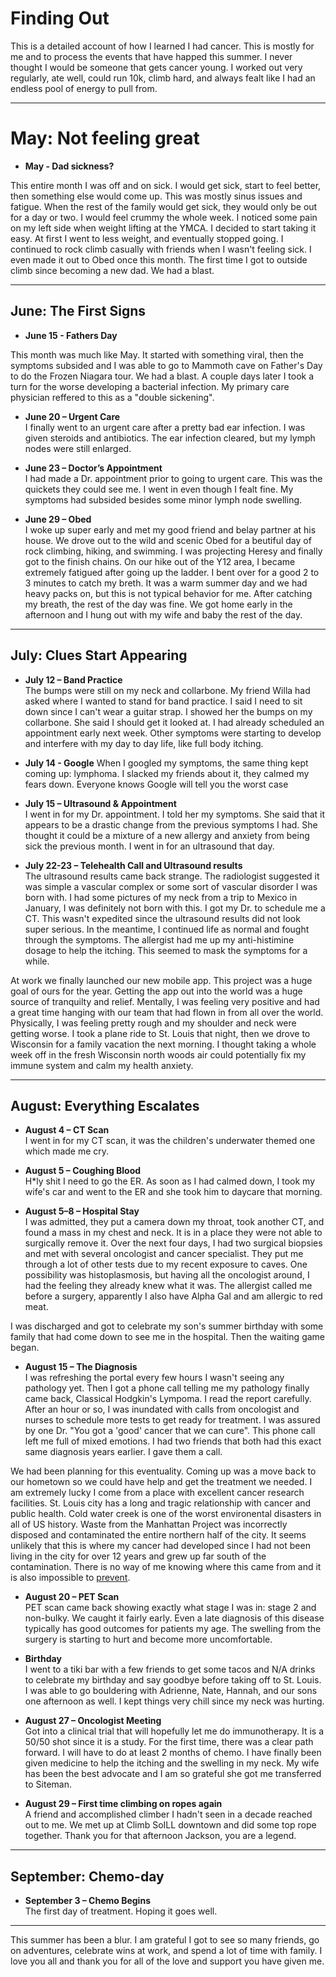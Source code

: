 # Finding Out

This is a detailed account of how I learned I had cancer. This is mostly for me and to process the events that have happed this summer. I never thought I would be someone that gets cancer young. I worked out very regularly, ate well, could run 10k, climb hard, and always fealt like I had an endless pool of energy to pull from.

---

# May: Not feeling great

- **May - Dad sickness?**

This entire month I was off and on sick. I would get sick, start to feel better, then something else would come up. This was mostly sinus issues and fatigue. When the rest of the family would get sick, they would only be out for a day or two. I would feel crummy the whole week. I noticed some pain on my left side when weight lifting at the YMCA. I decided to start taking it easy. At first I went to less weight, and eventually stopped going. I continued to rock climb casually with friends when I wasn't feeling sick. I even made it out to Obed once this month. The first time I got to outside climb since becoming a new dad. We had a blast. 

---

## June: The First Signs  

- **June 15 - Fathers Day**

This month was much like May. It started with something viral, then the symptoms subsided and I was able to go to Mammoth cave on Father's Day to do the Frozen Niagara tour. We had a blast. A couple days later I took a turn for the worse developing a bacterial infection. My primary care physician reffered to this as a "double sickening". 

- **June 20 – Urgent Care**  
I finally went to an urgent care after a pretty bad ear infection. I was given steroids and antibiotics. The ear infection cleared, but my lymph nodes were still enlarged.

- **June 23 – Doctor’s Appointment**  
I had made a Dr. appointment prior to going to urgent care. This was the quickets they could see me. I went in even though I fealt fine. My symptoms had subsided besides some minor lymph node swelling.

- **June 29 – Obed**  
I woke up super early and met my good friend and belay partner at his house. We drove out to the wild and scenic Obed for a beutiful day of rock climbing, hiking, and swimming. I was projecting Heresy and finally got to the finish chains. On our hike out of the Y12 area, I became extremely fatigued after going up the ladder. I bent over for a good 2 to 3 minutes to catch my breth. It was a warm summer day and we had heavy packs on, but this is not typical behavior for me. After catching my breath, the rest of the day was fine. We got home early in the afternoon and I hung out with my wife and baby the rest of the day. 

---

## July: Clues Start Appearing  
- **July 12 – Band Practice**  
The bumps were still on my neck and collarbone. My friend Willa had asked where I wanted to stand for band practice. I said I need to sit down since I can't wear a guitar strap. I showed her the bumps on my collarbone. She said I should get it looked at. I had already scheduled an appointment early next week. Other symptoms were starting to develop and interfere with my day to day life, like full body itching.

- **July 14 - Google**
When I googled my symptoms, the same thing kept coming up: lymphoma. I slacked my friends about it, they calmed my fears down. Everyone knows Google will tell you the worst case

- **July 15 – Ultrasound & Appointment**  
I went in for my Dr. appointment. I told her my symptoms. She said that it appears to be a drastic change from the previous symptoms I had. She thought it could be a mixture of a new allergy and anxiety from being sick the previous month. I went in for an ultrasound that day.



- **July 22-23 – Telehealth Call and Ultrasound results**  
The ultrasound results came back strange. The radiologist suggested it was simple a vascular complex or some sort of vascular disorder I was born with. I had some pictures of my neck from a trip to Mexico in January, I was definitely not born with this. I got my Dr. to schedule me a CT. This wasn't expedited since the ultrasound results did not look super serious. In the meantime, I continued life as normal and fought through the symptoms. The allergist had me up my anti-histimine dosage to help the itching. This seemed to mask the symptoms for a while.

At work we finally launched our new mobile app. This project was a huge goal of ours for the year. Getting the app out into the world was a huge source of tranquilty and relief. Mentally, I was feeling very positive and had a great time hanging with our team that had flown in from all over the world. Physically, I was feeling pretty rough and my shoulder and neck were getting worse. I took a plane ride to St. Louis that night, then we drove to Wisconsin for a family vacation the next morning. I thought taking a whole week off in the fresh Wisconsin north woods air could potentially fix my immune system and calm my health anxiety. 

---

## August: Everything Escalates  
- **August 4 – CT Scan**  
I went in for my CT scan, it was the children's underwater themed one which made me cry.

- **August 5 – Coughing Blood**  
H*ly shit I need to go the ER. As soon as I had calmed down, I took my wife's car and went to the ER and she took him to daycare that morning.

- **August 5–8 – Hospital Stay**  
I was admitted, they put a camera down my throat, took another CT, and found a mass in my chest and neck. It is in a place they were not able to surgically remove it. Over the next four days, I had two surgical biopsies and met with several oncologist and cancer specialist. They put me through a lot of other tests due to my recent exposure to caves. One possibility was histoplasmosis, but having all the oncologist around, I had the feeling they already knew what it was. The allergist called me before a surgery, apparently I also have Alpha Gal and am allergic to red meat.

I was discharged and got to celebrate my son's summer birthday with some family that had come down to see me in the hospital. Then the waiting game began.

- **August 15 – The Diagnosis**  
I was refreshing the portal every few hours I wasn't seeing any pathology yet. Then I got a phone call telling me  my pathology finally came back, Classical Hodgkin's Lympoma. I read the report carefully. After an hour or so, I was inundated with calls from oncologist and nurses to schedule more tests to get ready for treatment. I was assured by one Dr. "You got a 'good' cancer that we can cure". This phone call left me full of mixed emotions. I had two friends that both had this exact same diagnosis years earlier. I gave them a call. 

We had been planning for this eventuality. Coming up was a move back to our hometown so we could have help and get the treatment we needed. I am extremely lucky I come from a place with excellent cancer research facilities. St. Louis city has a long and tragic relationship with cancer and public health. Cold water creek is one of the worst environental disasters in all of US history. Waste from the Manhattan Project was incorrectly disposed and contaminated the entire northern half of the city. It seems unlikely that this is where my cancer had developed since I had not been living in the city for over 12 years and grew up far south of the contamination. There is no way of me knowing where this came from and it is also impossible to [prevent](https://www.mayoclinic.org/diseases-conditions/hodgkins-lymphoma/symptoms-causes/syc-20352646). 

- **August 20 – PET Scan**  
PET scan came back showing exactly what stage I was in: stage 2 and non-bulky. We caught it fairly early. Even a late diagnosis of this disease typically has good outcomes for patients my age. The swelling from the surgery is starting to hurt and become more uncomfortable.

- **Birthday**  
I went to a tiki bar with a few friends to get some tacos and N/A drinks to celebrate my birthday and say goodbye before taking off to St. Louis. I was able to go bouldering with Adrienne, Nate, Hannah, and our sons one afternoon as well. I kept things very chill since my neck was hurting. 

- **August 27 – Oncologist Meeting**  
Got into a clinical trial that will hopefully let me do immunotherapy. It is a 50/50 shot since it is a study. For the first time, there was a clear path forward. I will have to do at least 2 months of chemo. I have finally been given medicine to help the itching and the swelling in my neck. My wife has been the best advocate and I am so grateful she got me transferred to Siteman. 


- **August 29 – First time climbing on ropes again**  
A friend and accomplished climber I hadn't seen in a decade reached out to me. We met up at Climb SoILL downtown and did some top rope together. Thank you for that afternoon Jackson, you are a legend. 

---

## September: Chemo-day 
- **September 3 – Chemo Begins**  
The first day of treatment. Hoping it goes well.

---

This summer has been a blur. I am grateful I got to see so many friends, go on adventures, celebrate wins at work, and spend a lot of time with family. I love you all and thank you for all of the love and support you have given me.